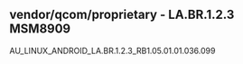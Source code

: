 vendor/qcom/proprietary - LA.BR.1.2.3 MSM8909
---------------

AU_LINUX_ANDROID_LA.BR.1.2.3_RB1.05.01.01.036.099
